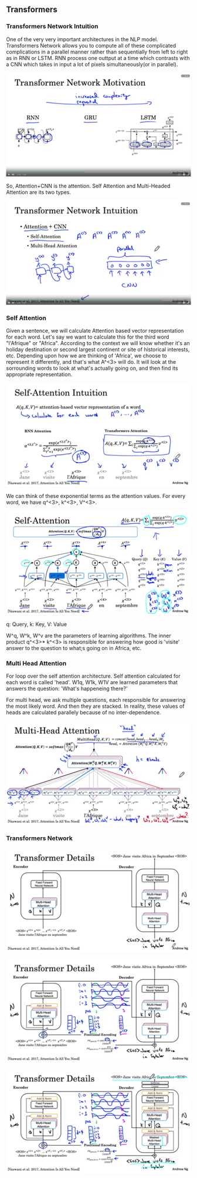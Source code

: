 ## Transformers

### Transformers Network Intuition

One of the very very important architectures in the NLP model.
Transformers Network allows you to compute all of these complicated complications in a parallel manner rather than sequentially from left to right as in RNN or LSTM.
RNN process one outtput at a time which contrasts with a CNN which takes in input a lot of pixels simultaneously(or in parallel). 

![t1](https://github.com/sharvaree1921/Audio_Controlled_Drone/blob/main/Images/Screenshot%20from%202021-06-27%2016-55-47.png)

So, Attention+CNN is the attention. Self Attention and Multi-Headed Attention are its two types.

![t2](https://github.com/sharvaree1921/Audio_Controlled_Drone/blob/main/Images/Screenshot%20from%202021-06-27%2017-01-16.png)


### Self Attention

Given a sentence, we will calculate Attention based vector representation for each word. Let's say we want to calculate this for the third word "l'Afrique" or "Africa". According to the context we will know whether it's an holiday destination or second largest continent or site of historical interests, etc. Depending upon how we are thinking of 'Africa', we choose to represent it differently, and that's what A^<3> will do. It will look at the sorrounding words to look at what's actually going on, and then find its appropriate representation.

![s1](https://github.com/sharvaree1921/Audio_Controlled_Drone/blob/main/Images/Screenshot%20from%202021-06-28%2007-11-49.png)

We can think of these exponential terms as the attention values. For every word, we have q^<3>, k^<3>, V^<3>. 

![s2](https://github.com/sharvaree1921/Audio_Controlled_Drone/blob/main/Images/Screenshot%20from%202021-06-28%2007-33-39.png)

q: Query, k: Key, V: Value

W^q, W^k, W^v are the parameters of learning algorithms. The inner product q^<3>* k^<3> is responsible for answering how good is 'visite' answer to the question to what;s going on in Africa, etc.

### Multi Head Attention
For loop over the self attention architecture. Self attention calculated for each word is called 'head'.
W1q, W1k, W1V are learned parameters that answers the question: 'What's happeneing there?'

For multi head, we ask multiple questions, each responsible for answering the most likely word. And then they are stacked. In reality, these values of heads are calculated parallely because of no inter-dependence.

![m1](https://github.com/sharvaree1921/Audio_Controlled_Drone/blob/main/Images/Screenshot%20from%202021-06-28%2007-56-00.png)

### Transformers Network

![n1](https://github.com/sharvaree1921/Audio_Controlled_Drone/blob/main/Images/Screenshot%20from%202021-06-28%2008-15-37.png)

![n2](https://github.com/sharvaree1921/Audio_Controlled_Drone/blob/main/Images/Screenshot%20from%202021-06-28%2008-15-21.png)

![n3](https://github.com/sharvaree1921/Audio_Controlled_Drone/blob/main/Images/Screenshot%20from%202021-06-28%2008-15-06.png)
